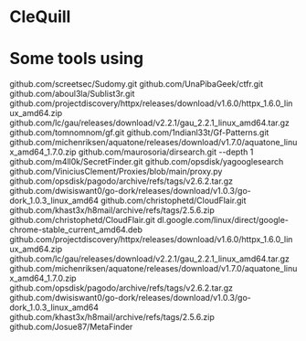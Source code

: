 # CleQuill

# Some tools using

github.com/screetsec/Sudomy.git
github.com/UnaPibaGeek/ctfr.git
github.com/aboul3la/Sublist3r.git
github.com/projectdiscovery/httpx/releases/download/v1.6.0/httpx_1.6.0_linux_amd64.zip
github.com/lc/gau/releases/download/v2.2.1/gau_2.2.1_linux_amd64.tar.gz
github.com/tomnomnom/gf.git
github.com/1ndianl33t/Gf-Patterns.git
github.com/michenriksen/aquatone/releases/download/v1.7.0/aquatone_linux_amd64_1.7.0.zip
github.com/maurosoria/dirsearch.git --depth 1
github.com/m4ll0k/SecretFinder.git
github.com/opsdisk/yagooglesearch
github.com/ViniciusClement/Proxies/blob/main/proxy.py
github.com/opsdisk/pagodo/archive/refs/tags/v2.6.2.tar.gz
github.com/dwisiswant0/go-dork/releases/download/v1.0.3/go-dork_1.0.3_linux_amd64
github.com/christophetd/CloudFlair.git
github.com/khast3x/h8mail/archive/refs/tags/2.5.6.zip
github.com/christophetd/CloudFlair.git
dl.google.com/linux/direct/google-chrome-stable_current_amd64.deb
github.com/projectdiscovery/httpx/releases/download/v1.6.0/httpx_1.6.0_linux_amd64.zip
github.com/lc/gau/releases/download/v2.2.1/gau_2.2.1_linux_amd64.tar.gz
github.com/michenriksen/aquatone/releases/download/v1.7.0/aquatone_linux_amd64_1.7.0.zip
github.com/opsdisk/pagodo/archive/refs/tags/v2.6.2.tar.gz
github.com/dwisiswant0/go-dork/releases/download/v1.0.3/go-dork_1.0.3_linux_amd64
github.com/khast3x/h8mail/archive/refs/tags/2.5.6.zip
github.com/Josue87/MetaFinder
